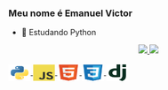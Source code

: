 ### Meu nome é Emanuel Victor 

- 🌱 Estudando Python

<div align="center">
  <a href="https://github.com/emanuelvito">
  <img height="180em" src="https://github-readme-stats.vercel.app/api?username=emanuelvito&show_icons=true&theme=dark&include_all_commits=true&count_private=true"/>
  <img height="180em" src="https://github-readme-stats.vercel.app/api/top-langs/?username=emanuelvito&layout=compact&langs_count=7&theme=dark"/>
</div>
  
  <div style="display: inline_block"><br>
  <img align="center" alt="Vito-Python" height="30" width="40" src="https://github.com/devicons/devicon/blob/master/icons/python/python-original.svg">
  <img align="center" alt="Vito-Js" height="30" width="40" src="https://github.com/devicons/devicon/blob/master/icons/javascript/javascript-original.svg">
  <img align="center" alt="Vito-HTML" height="30" width="40" src="https://github.com/devicons/devicon/blob/master/icons/html5/html5-original.svg">
  <img align="center" alt="Vito-CSS" height="30" width="40" src="https://github.com/devicons/devicon/blob/master/icons/css3/css3-original.svg">
  <img align="center" alt="Vito-Dj" height="30" width="40" src="https://github.com/devicons/devicon/blob/master/icons/django/django-plain.svg">

</div>
